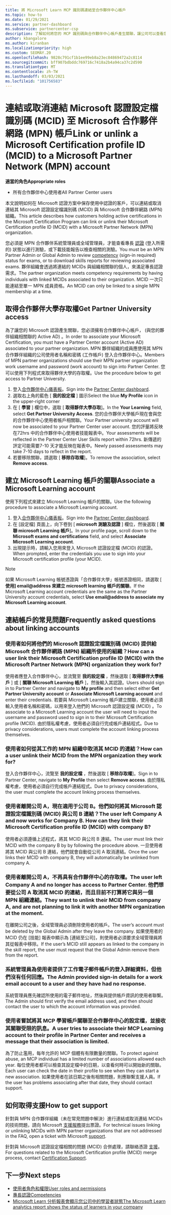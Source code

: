 ```yaml
---
title: 將 Microsoft Learn MCP 識別碼連結至合作夥伴中心帳戶
ms.topic: how-to
ms.date: 01/29/2021
ms.service: partner-dashboard
ms.subservice: partnercenter-csp
description: 了解如何將您的 MCP 識別碼與合作夥伴中心帳戶產生關聯，讓公司可以查看您對專長認證所採取的訓練和學習路徑。
author: kbangalore
ms.author: kiranban
ms.localizationpriority: high
ms.custom: SEOMAY.20
ms.openlocfilehash: 9828c791cf1b1ee99eb8a23ec84869472a2c8114
ms.sourcegitcommit: bff907bdbddc769716c7418a2b4a94ca37c2d590
ms.translationtype: MT
ms.contentlocale: zh-TW
ms.lasthandoff: 03/03/2021
ms.locfileid: "101756583"
---
```

# <a name="link-or-unlink-a-microsoft-certification-profile-id-mcid-to-a-microsoft-partner-network-mpn-account"></a><span data-ttu-id="06f95-103">連結或取消連結 Microsoft 認證設定檔識別碼 (MCID) 至 Microsoft 合作夥伴網路 (MPN) 帳戶</span><span class="sxs-lookup"><span data-stu-id="06f95-103">Link or unlink a Microsoft Certification profile ID (MCID) to a Microsoft Partner Network (MPN) account</span></span>

<span data-ttu-id="06f95-104">**適當的角色**</span><span class="sxs-lookup"><span data-stu-id="06f95-104">**Appropriate roles**</span></span>

- <span data-ttu-id="06f95-105">所有合作夥伴中心使用者</span><span class="sxs-lookup"><span data-stu-id="06f95-105">All Partner Center users</span></span>

<span data-ttu-id="06f95-106">本文說明如何在 Microsoft 認證方案中保存使用中認證的客戶，可以連結或取消連結其 Microsoft 認證設定檔識別碼 (MCID) 與 Microsoft 合作夥伴網路 (MPN) 組織。</span><span class="sxs-lookup"><span data-stu-id="06f95-106">This article describes how customers holding active certifications in the Microsoft Certification Program can link or unlink their Microsoft Certification profile ID (MCID) with a Microsoft Partner Network (MPN) organization.</span></span>

<span data-ttu-id="06f95-107">您必須是 MPN 合作夥伴系統管理員或全域管理員，才能查看專長 [認證](https://partner.microsoft.com/pcv/partnership/competencies) (登入所需的) 狀態以進行測驗，或下載技能報告以檢查相關的測驗。</span><span class="sxs-lookup"><span data-stu-id="06f95-107">You must be an MPN Partner Admin or Global Admin to review [competency](https://partner.microsoft.com/pcv/partnership/competencies) (sign-in required) status for exams, or to download skills reports for reviewing associated exams.</span></span> <span data-ttu-id="06f95-108">夥伴組織會透過將連結的 MCIDs 與組織相關聯的個人，來滿足專長認證需求。</span><span class="sxs-lookup"><span data-stu-id="06f95-108">The partner organization meets competency requirements by having individuals with linked MCIDs associated to their organization.</span></span> <span data-ttu-id="06f95-109">MCID 一次只能連結至單一 MPN 成員資格。</span><span class="sxs-lookup"><span data-stu-id="06f95-109">An MCID can only be linked to a single MPN membership at a time.</span></span>

## <a name="get-partner-university-access"></a><span data-ttu-id="06f95-110">取得合作夥伴大學存取權</span><span class="sxs-lookup"><span data-stu-id="06f95-110">Get Partner University access</span></span>

<span data-ttu-id="06f95-111">為了讓您的 Microsoft 認證產生關聯，您必須擁有合作夥伴中心帳戶， (與您的夥伴組織相關聯的 Active AD) 。</span><span class="sxs-lookup"><span data-stu-id="06f95-111">In order to associate your Microsoft Certification, you must have a Partner Center account (Active AD) associated to your partner organization.</span></span> <span data-ttu-id="06f95-112">MPN 夥伴組織的成員應使用其 MPN 合作夥伴組織的公司使用者名稱和密碼 (工作帳戶) 登入合作夥伴中心。</span><span class="sxs-lookup"><span data-stu-id="06f95-112">Members of MPN partner organizations should use their MPN partner organization work username and password (work account) to sign into Partner Center.</span></span>
<span data-ttu-id="06f95-113">您可以使用下列程式來取得夥伴大學的存取權。</span><span class="sxs-lookup"><span data-stu-id="06f95-113">Use the procedure below to get access to Partner University.</span></span>

1. <span data-ttu-id="06f95-114">登入[合作夥伴中心儀表板](https://partner.microsoft.com/dashboard/)。</span><span class="sxs-lookup"><span data-stu-id="06f95-114">Sign into the [Partner Center dashboard](https://partner.microsoft.com/dashboard/).</span></span>
2. <span data-ttu-id="06f95-115">選取右上角的藍色 [ **我的設定檔** ] 圖示</span><span class="sxs-lookup"><span data-stu-id="06f95-115">Select the blue **My Profile** icon in the upper-right corner</span></span>
3. <span data-ttu-id="06f95-116">在 [ **學習** ] 欄位中，選取 [ **取得夥伴大學存取**]。</span><span class="sxs-lookup"><span data-stu-id="06f95-116">In the **Your Learning** field, select **Get Partner University Access**.</span></span>
<span data-ttu-id="06f95-117">您的合作夥伴大學帳戶現在會與您的合作夥伴中心使用者帳戶相關聯。</span><span class="sxs-lookup"><span data-stu-id="06f95-117">Your Partner university account will now be associated to your Partner Center user account.</span></span> <span data-ttu-id="06f95-118">您的評量將反映在72hrs 中的合作夥伴中心使用者技能報表中。</span><span class="sxs-lookup"><span data-stu-id="06f95-118">Your assessments will be reflected in the Partner Center User Skills report within 72hrs.</span></span> <span data-ttu-id="06f95-119">新傳遞的評定可能需要7-10 天才能反映在報表中。</span><span class="sxs-lookup"><span data-stu-id="06f95-119">Newly passed assessments may take 7-10 days to reflect in the report.</span></span>
4. <span data-ttu-id="06f95-120">若要移除關聯，請選取 [ **移除存取權**]。</span><span class="sxs-lookup"><span data-stu-id="06f95-120">To remove the association, select **Remove access**.</span></span>

## <a name="associate-a-microsoft-learning-account"></a><span data-ttu-id="06f95-121">建立 Microsoft Learning 帳戶的關聯</span><span class="sxs-lookup"><span data-stu-id="06f95-121">Associate a Microsoft Learning account</span></span>

<span data-ttu-id="06f95-122">使用下列程式來建立 Microsoft Learning 帳戶的關聯。</span><span class="sxs-lookup"><span data-stu-id="06f95-122">Use the following procedure to associate a Microsoft Learning account.</span></span> 

1. <span data-ttu-id="06f95-123">登入[合作夥伴中心儀表板](https://partner.microsoft.com/dashboard/)。</span><span class="sxs-lookup"><span data-stu-id="06f95-123">Sign into the [Partner Center dashboard](https://partner.microsoft.com/dashboard/).</span></span>
2. <span data-ttu-id="06f95-124">在 [設定檔] 頁面上，向下卷到 [ **microsoft 測驗及認證** ] 欄位，然後選取 [ **關聯 microsoft Learning 帳戶**]。</span><span class="sxs-lookup"><span data-stu-id="06f95-124">In your profile page, scroll down to the **Microsoft exams and certifications** field, and select **Associate Microsoft Learning account**.</span></span>
3. <span data-ttu-id="06f95-125">出現提示時，請輸入您用來登入 Microsoft 認證設定檔 (MCID) 的認證。</span><span class="sxs-lookup"><span data-stu-id="06f95-125">When prompted, enter the credentials you use to sign into your Microsoft certification profile (your MCID).</span></span>

>[!NOTE]
><span data-ttu-id="06f95-126">如果 Microsoft Learning 帳號憑證與「合作夥伴大學」帳號憑證相同，請選取 [ **使用] email@address 來建立 microsoft learning 帳戶的關聯**。</span><span class="sxs-lookup"><span data-stu-id="06f95-126">If the Microsoft Learning account credentials are the same as the Partner University account credentials, select **Use email@address to associate my Microsoft Learning account**.</span></span>

## <a name="frequently-asked-questions-about-linking-accounts"></a><span data-ttu-id="06f95-127">連結帳戶的常見問題</span><span class="sxs-lookup"><span data-stu-id="06f95-127">Frequently asked questions about linking accounts</span></span>

### <a name="how-can-a-user-link-their-microsoft-certification-profile-id-mcid-with-the-microsoft-partner-network-mpn-organization-they-work-for"></a><span data-ttu-id="06f95-128">使用者如何將他們的 Microsoft 認證設定檔識別碼 (MCID) 提供給 Microsoft 合作夥伴網路 (MPN) 組織所使用的組織？</span><span class="sxs-lookup"><span data-stu-id="06f95-128">How can a user link their Microsoft Certification profile ID (MCID) with the Microsoft Partner Network (MPN) organization they work for?</span></span>

<span data-ttu-id="06f95-129">使用者應登入合作夥伴中心，並流覽至 **我的設定檔** ，然後選取 [ **取得夥伴大學帳戶** ] 或 [ **關聯 Microsoft Learning 帳戶** ]，然後輸入其認證。</span><span class="sxs-lookup"><span data-stu-id="06f95-129">Users should sign in to Partner Center and navigate to **My profile** and then select either **Get Partner University account** or **Associate Microsoft Learning account** and enter their credentials.</span></span> <span data-ttu-id="06f95-130">若要與 Microsoft Learning 帳戶建立關聯，使用者必須輸入使用者名稱和密碼，以用來登入他們的 Microsoft 認證設定檔 (MCID) 。</span><span class="sxs-lookup"><span data-stu-id="06f95-130">To associate to a Microsoft Learning account the user will need to input the username and password used to sign in to their Microsoft Certification profile (MCID).</span></span> <span data-ttu-id="06f95-131">由於隱私權考慮，使用者必須自行完成帳戶連結程式。</span><span class="sxs-lookup"><span data-stu-id="06f95-131">Due to privacy considerations, users must complete the account linking process themselves.</span></span>  

### <a name="how-can-a-user-unlink-their-mcid-from-the-mpn-organization-they-work-for"></a><span data-ttu-id="06f95-132">使用者如何從其工作的 MPN 組織中取消其 MCID 的連結？</span><span class="sxs-lookup"><span data-stu-id="06f95-132">How can a user unlink their MCID from the MPN organization they work for?</span></span>

<span data-ttu-id="06f95-133">登入合作夥伴中心，流覽至 **我的設定檔** ，然後選取 [ **移除存取權**]。</span><span class="sxs-lookup"><span data-stu-id="06f95-133">Sign in to Partner Center, navigate to **My Profile** then select **Remove access**.</span></span> <span data-ttu-id="06f95-134">由於隱私權考慮，使用者必須自行完成帳戶連結程式。</span><span class="sxs-lookup"><span data-stu-id="06f95-134">Due to privacy considerations, the user must complete the account linking process themselves.</span></span>

### <a name="the-user-left-company-a-and-now-works-for-company-b-how-can-they-link-their-microsoft-certification-profile-id-mcid-with-company-b"></a><span data-ttu-id="06f95-135">使用者離開公司 A，現在適用于公司 B。他們如何將其 Microsoft 認證設定檔識別碼 (MCID) 與公司 B 連結？</span><span class="sxs-lookup"><span data-stu-id="06f95-135">The user left Company A and now works for Company B. How can they link their Microsoft Certification profile ID (MCID) with company B?</span></span>

<span data-ttu-id="06f95-136">使用者必須遵循上述程式，將其 MCID 與公司 B 連結。</span><span class="sxs-lookup"><span data-stu-id="06f95-136">The user must link their MCID with the company B by by following the procedure above.</span></span> <span data-ttu-id="06f95-137">一旦使用者將其 MCID 與公司 B 連結，他們就會自動從公司 A 取消連結。</span><span class="sxs-lookup"><span data-stu-id="06f95-137">Once the user links their MCID with company B, they will automatically be unlinked from company A.</span></span>

### <a name="the-user-left-company-a-and-no-longer-has-access-to-partner-center-they-want-to-unlink-their-mcid-from-company-a-and-are-not-planning-to-link-it-with-another-mpn-organization-at-the-moment"></a><span data-ttu-id="06f95-138">使用者離開公司 A，不再具有合作夥伴中心的存取權。</span><span class="sxs-lookup"><span data-stu-id="06f95-138">The user left Company A and no longer has access to Partner Center.</span></span> <span data-ttu-id="06f95-139">他們想要從公司 A 取消其 MCID 的連結，而且目前不打算將它與另一個 MPN 組織連結。</span><span class="sxs-lookup"><span data-stu-id="06f95-139">They want to unlink their MCID from company A, and are not planning to link it with another MPN organization at the moment.</span></span>

<span data-ttu-id="06f95-140">在離開公司之後，全域管理員必須刪除使用者的帳戶。</span><span class="sxs-lookup"><span data-stu-id="06f95-140">The user’s account must be deleted by the Global Admin after they leave the company.</span></span> <span data-ttu-id="06f95-141">如果使用者的 MCID 仍在 [技能] 報表中顯示為 [連結至公司]，則使用者必須要求全域管理員將其從報表中移除。</span><span class="sxs-lookup"><span data-stu-id="06f95-141">If the user’s MCID still appears as linked to the company in the skill report, the user must request that the Global Admin remove them from the report.</span></span>

### <a name="the-admin-provided-sign-in-details-for-a-work-email-account-to-a-user-and-they-have-had-no-response"></a><span data-ttu-id="06f95-142">系統管理員為使用者提供了工作電子郵件帳戶的登入詳細資料，但他們沒有任何回應。</span><span class="sxs-lookup"><span data-stu-id="06f95-142">The Admin provided sign-in details for a work email account to a user and they have had no response.</span></span>

<span data-ttu-id="06f95-143">系統管理員應先確認所使用的電子郵件地址，然後與提供帳戶資訊的使用者聯繫。</span><span class="sxs-lookup"><span data-stu-id="06f95-143">The Admin should first verify the email address used, and then should contact the user to which the account information was provided.</span></span>

### <a name="a-user-tries-to-associate-their-mcp-learning-account-to-their-profile-in-partner-center-and-receives-a-message-that-their-association-is-limited"></a><span data-ttu-id="06f95-144">使用者嘗試將其 MCP 學習帳戶關聯至合作夥伴中心的設定檔，並接收其關聯受限的訊息。</span><span class="sxs-lookup"><span data-stu-id="06f95-144">A user tries to associate their MCP Learning account to their profile in Partner Center and receives a message that their association is limited.</span></span>

<span data-ttu-id="06f95-145">為了防止濫用，每年允許的 MCP 個體有有限數量的關聯。</span><span class="sxs-lookup"><span data-stu-id="06f95-145">To protect against abuse, an MCP individual has a limited number of associations allowed each year.</span></span> <span data-ttu-id="06f95-146">每位使用者都可以檢查其設定檔中的日期，以查看何時可以開始新的關聯。</span><span class="sxs-lookup"><span data-stu-id="06f95-146">Each user can check the date in their profile to see when they can start a new association.</span></span> <span data-ttu-id="06f95-147">如果使用者在該日期之後有相關問題，則應聯繫支援人員。</span><span class="sxs-lookup"><span data-stu-id="06f95-147">If the user has problems associating after that date, they should contact support.</span></span>  

## <a name="how-to-get-support"></a><span data-ttu-id="06f95-148">如何取得支援</span><span class="sxs-lookup"><span data-stu-id="06f95-148">How to get support</span></span>

<span data-ttu-id="06f95-149">針對與 MPN 合作夥伴組織（未在常見問題中解決）進行連結或取消連結 MCIDs 的技術問題，請向 Microsoft [支援服務](https://partner.microsoft.com/support)提出票證。</span><span class="sxs-lookup"><span data-stu-id="06f95-149">For technical issues linking or unlinking MCIDs with MPN partner organizations that are not addressed in the FAQ, open a ticket with Microsoft [support](https://partner.microsoft.com/support).</span></span>

<span data-ttu-id="06f95-150">針對與 Microsoft 認證設定檔相關的問題 (MCID) 合併處理，請聯絡憑證 [支援](https://aka.ms/mcpforum)。</span><span class="sxs-lookup"><span data-stu-id="06f95-150">For questions related to the Microsoft Certification profile (MCID) merge process, contact [Certification Support](https://aka.ms/mcpforum).</span></span>

## <a name="next-steps"></a><span data-ttu-id="06f95-151">下一步</span><span class="sxs-lookup"><span data-stu-id="06f95-151">Next steps</span></span>

- [<span data-ttu-id="06f95-152">使用者角色和權限</span><span class="sxs-lookup"><span data-stu-id="06f95-152">User roles and permissions</span></span>](./permissions-overview.md)
- [<span data-ttu-id="06f95-153">專長認證</span><span class="sxs-lookup"><span data-stu-id="06f95-153">Competencies</span></span>](https://partner.microsoft.com/membership/competencies)
- [<span data-ttu-id="06f95-154">Microsoft Learn 分析報表會顯示您公司中的學習者狀態</span><span class="sxs-lookup"><span data-stu-id="06f95-154">The Microsoft Learn analytics report shows the status of learners in your company</span></span>](ms-learn-analytics.md)
